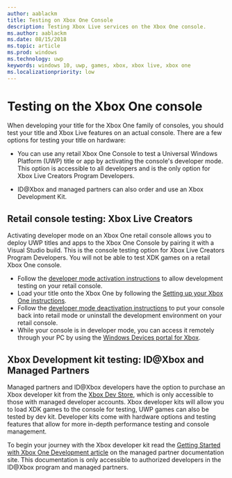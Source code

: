 ```yaml
---
author: aablackm
title: Testing on Xbox One Console
description: Testing Xbox Live services on the Xbox One console.
ms.author: aablackm
ms.date: 08/15/2018
ms.topic: article
ms.prod: windows
ms.technology: uwp
keywords: windows 10, uwp, games, xbox, xbox live, xbox one
ms.localizationpriority: low
---
```


# Testing on the Xbox One console

When developing your title for the Xbox One family of consoles, you should test your title and Xbox Live features on an actual console. There are a few options for testing your title on hardware:

* You can use any retail Xbox One Console to test a Universal Windows Platform (UWP) title or app by activating the console's developer mode. This option is accessible to all developers and is the only option for Xbox Live Creators Program Developers.

* ID@Xbox and managed partners can also order and use an Xbox Development Kit.

## Retail console testing: Xbox Live Creators

Activating developer mode on an Xbox One retail console allows you to deploy UWP titles and apps to the Xbox One Console by pairing it with a Visual Studio build. This is the console testing option for Xbox Live Creators Program Developers. You will not be able to test XDK games on a retail Xbox One console.

* Follow the [developer mode activation instructions](https://docs.microsoft.com/windows/uwp/xbox-apps/devkit-activation) to allow development testing on your retail console.  
* Load your title onto the Xbox One by following the [Setting up your Xbox One instructions](https://docs.microsoft.com/windows/uwp/xbox-apps/development-environment-setup#setting-up-your-xbox-one).  
* Follow the [developer mode deactivation instructions](https://docs.microsoft.com/en-us/windows/uwp/xbox-apps/devkit-deactivation.md) to put your console back into retail mode or uninstall the development environment on your retail console.  
* While your console is in developer mode, you can access it remotely through your PC by using the [Windows Devices portal for Xbox](https://docs.microsoft.com/windows/uwp/debug-test-perf/device-portal-xbox).  

## Xbox Development kit testing: ID@Xbox and Managed Partners

Managed partners and ID@Xbox developers have the option to purchase an Xbox developer kit from the [Xbox Dev Store](https://gamedevstore.partners.extranet.microsoft.com/), which is only accessible to those with managed developer accounts. Xbox developer kits will allow you to load XDK games to the console for testing, UWP games can also be tested by dev kit. Developer kits come with hardware options and testing features that allow for more in-depth performance testing and console management.

To begin your journey with the Xbox developer kit read the [Getting Started with Xbox One Development article](https://developer.microsoft.com/en-us/games/xbox/docs/xdk/atoc-getting-started) on the managed partner documentation site. This documentation is only accessible to authorized developers in the ID@Xbox program and managed partners.
